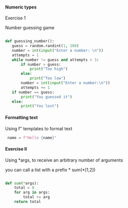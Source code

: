 #### Numeric types

  Exercise 1

  Number guessing game

 ```python

def guessing_number():
    guess = random.randint(1, 100)
    number = int(input("Enter a number: \n"))
    attempts = 1
    while number != guess and attempts < 3:
        if number > guess:
            print("Too high")
        else:
            print("Too low")
        number = int(input("Enter a number:\n"))
        attempts += 1
    if number == guess:
        print("You guessed it")
    else:
        print("You lost")

 ```

#### Formatting text

Using f" templates to format text

```python
 name = f"Hello {name}"
```

#### Exercise II

 Using *args, to receive an arbitrary number of arguments

 you can call a list with a prefix *
 sum(*[1,2])

```python

def sum(*args):
    total = 0
    for arg in args:
        total += arg
    return total

```

